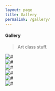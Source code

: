 ```yaml
---
layout: page
title: Gallery
permalink: /gallery/
---
```


#### <span class="icon-paint"></span>  Gallery

>Art class stuff.

<div class="container">
    <div class="row">
        <div class="three columns">
            <img src="#" alt="#" class="lightcase">
        </div>
        <div class="three columns">
            <img src="#" alt="#" class="lightcase">
        </div>
        <div class="three columns">
            <img src="#" alt="#" class="lightcase">
        </div>
    </div>
    <div class="row">
        <div class="three columns">
            <img src="#" alt="#" class="lightcase">
        </div>
        <div class="three columns">
            <img src="#" alt="#" class="lightcase">
        </div>
        <div class="three columns">
            <img src="#" alt="#" class="lightcase">
        </div>
    </div>
</div>
